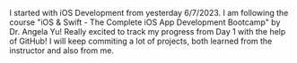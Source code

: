 I started with iOS Development from yesterday 6/7/2023. I am following the course "iOS & Swift - The Complete iOS App Development Bootcamp" by Dr. Angela Yu! Really excited to track my progress from Day 1 with the help of GitHub! I will keep commiting a lot of projects, both learned from the instructor and also from me. 
